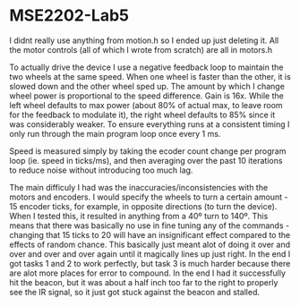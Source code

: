 # MSE2202-Lab5

I didnt really use anything from motion.h so I ended up just deleting it. All the motor controls (all of which I wrote from scratch) are all in motors.h

To actually drive the device I use a negative feedback loop to maintain the two wheels at the same speed. When one wheel is faster than the other, it is slowed down and the other wheel sped up. The amount by which I change wheel power is proportional to the speed difference. Gain is 16x. While the left wheel defaults to max power (about 80% of actual max, to leave room for the feedback to modulate it), the right wheel defaults to 85% since it was considerably weaker. To ensure everything runs at a consistent timing I only run through the main program loop once every 1 ms. 

Speed is measured simply by taking the ecoder count change per program loop (ie. speed in ticks/ms), and then averaging over the past 10 iterations to reduce noise without introducing too much lag. 

The main difficuly I had was the inaccuracies/inconsistencies with the motors and encoders. I would specify the wheels to turn a certain amount - 15 encoder ticks, for example, in opposite directions (to turn the device). When I tested this, it resulted in anything from a 40º turn to 140º. This means that there was basically no use in fine tuning any of the commands - changing that 15 ticks to 20 will have an insignificant effect compared to the effects of random chance. This basically just meant alot of doing it over and over and over and over again until it magically lines up just right. In the end I got tasks 1 and 2 to work perfectly, but task 3 is much harder because there are alot more places for error to compound. In the end I had it successfully hit the beacon, but it was about a half inch too far to the right to properly see the IR signal, so it just got stuck against the beacon and stalled. 
